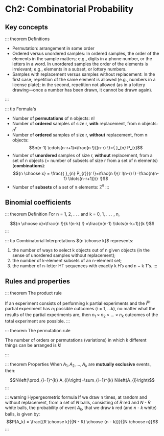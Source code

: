 # Ch2: Combinatorial Probability

## Key concepts

::: theorem Definitions

- Permutation: arrangement in some order
- Ordered versus unordered samples: In ordered samples, the order of the elements in the sample matters; e.g., digits in a phone number, or the letters in a word. In unordered samples the order of the elements is irrelevant; e.g., elements in a subset, or lottery numbers.
- Samples with replacement versus samples without replacement: In the first case, repetition of the same element is allowed (e.g., numbers in a license plate); in the second, repetition not allowed (as in a lottery drawing—once a number has been drawn, it cannot be drawn again).

:::

::: tip Formula's
- Number of **permutations** of n objects: n!
- Number of **ordered** samples of size r, **with** replacement, from n objects: $n^r$
- Number of **ordered** samples of size r, **without** replacement, from n objects:
  $$n(n-1) \cdots(n-r+1)=\frac{n !}{(n-r) !}={ }_{n} P_{r}$$
- Number of **unordered** samples of size r, **without** replacement, from a set of n objects
  (= number of subsets of size r from a set of n elements) (**combinations**):
  $${n \choose x} = \frac{{ }_{n} P_{r}}{r !}=\frac{n !}{r !(n-r) !}=\frac{n(n-1) \ldots(n-r+1)}{r !}$$
- Number of **subsets** of a set of n elements: $2^n$
:::

## Binomial coefficients

::: theorem Definition
For n = 1, 2, . . . and k = 0, 1, . . . , n,

$${n \choose x}=\frac{n !}{k !(n-k) !} =\frac{n(n-1) \ldots(n-k+1)}{k !}$$
:::

::: tip Combinatorial Interpretations
${n \choose k}$ represents: 
1. the number of ways to select k objects out of n given objects (in the sense of
unordered samples without replacement);
2. the number of k-element subsets of an n-element set;
3. the number of n-letter HT sequences with exactly k H’s and n − k T’s.
:::

## Rules and properties

::: theorem The product rule

If an experiment consists of performing k partial experiments and the $i^{th}$ partial experiment has $n_i$ possible outcomes $(i = 1, … k)$, no matter what the results of the partial experiments are, then $n_1 \times n_2 \times \dots \times n_k$ outcomes of the total experiment are possible.
:::

::: theorem The permutation rule

The number of orders or permutations (variations) in which k different things can be arranged is $k!$

:::

::: theorem Properties
When $A_1, A_2, \dots , A_k$ are **mutually exclusive** events, then:

$$N\left(\prod_{i=1}^{k} A_{i}\right)=\sum_{i=1}^{k} N\left(A_{i}\right)$$
:::

::: warning Hypergeometric formula
If we draw n times, at random and without replacement, from a set of $N$ balls, consisting
of $R$ red and $N$ - $R$ white balls, the probability of event $A_k$, that we draw $k$ red (and $n$ - $k$
white) balls, is given by:
$$P(A_k) = \frac{{R \choose k}{{N - R} \choose {n - k}}}{{N \choose n}}$$
:::
